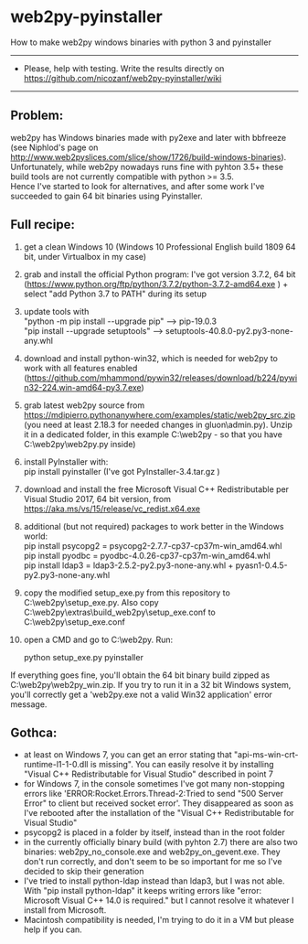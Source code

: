 # web2py-pyinstaller 
How to make web2py windows binaries with python 3 and pyinstaller 

*****************************************************************************************************************  
* Please, help with testing. Write the results directly on https://github.com/nicozanf/web2py-pyinstaller/wiki   
*****************************************************************************************************************  
  
## Problem: 
web2py has Windows binaries made with py2exe and later with bbfreeze (see Niphlod's page on http://www.web2pyslices.com/slice/show/1726/build-windows-binaries). Unfortunately, while web2py nowadays runs fine with pyhton 3.5+ these build tools are not currently compatible with python >= 3.5.  
Hence I've started to look for alternatives, and after some work I've succeeded to gain 64 bit binaries using Pyinstaller.



## Full recipe:
1. get a clean Windows 10 (Windows 10 Professional English build 1809 64 bit, under Virtualbox in my case)
2. grab and install the official Python program: I've got version 3.7.2, 64 bit  (https://www.python.org/ftp/python/3.7.2/python-3.7.2-amd64.exe ) + select  "add Python 3.7 to PATH" during its setup
3. update tools with  
"python -m pip install --upgrade pip"  --> pip-19.0.3  
"pip install --upgrade setuptools" --> setuptools-40.8.0-py2.py3-none-any.whl
4. download and install python-win32, which is needed for web2py to work with all features enabled (https://github.com/mhammond/pywin32/releases/download/b224/pywin32-224.win-amd64-py3.7.exe)
5. grab latest web2py source from https://mdipierro.pythonanywhere.com/examples/static/web2py_src.zip (you need at least 2.18.3 for needed changes in gluon\admin.py). Unzip it in a dedicated folder, in this example C:\web2py - so that you have C:\web2py\web2py.py inside)
6. install PyInstaller with:  
        pip install pyinstaller  (I've got PyInstaller-3.4.tar.gz )  
7. download and install the free Microsoft Visual C++ Redistributable per Visual Studio 2017, 64 bit version, from https://aka.ms/vs/15/release/vc_redist.x64.exe  
8. additional (but not required) packages to work better in the Windows world:  
pip install psycopg2 = psycopg2-2.7.7-cp37-cp37m-win_amd64.whl  
pip install pyodbc = pyodbc-4.0.26-cp37-cp37m-win_amd64.whl  
pip install ldap3 = ldap3-2.5.2-py2.py3-none-any.whl + pyasn1-0.4.5-py2.py3-none-any.whl  

9. copy the modified setup_exe.py from this repository to C:\web2py\setup_exe.py. Also copy C:\web2py\extras\build_web2py\setup_exe.conf to C:\web2py\setup_exe.conf
10. open a CMD and go to C:\web2py. Run:

    python setup_exe.py pyinstaller

If everything goes fine, you'll obtain the 64 bit binary build zipped as C:\web2py\web2py_win.zip.
If you try to run it in a 32 bit Windows system, you'll correctly get a 'web2py.exe not a valid Win32 application' error message.

## Gothca:
- at least on Windows 7, you can get an error stating that "api-ms-win-crt-runtime-l1-1-0.dll is missing". You can easily resolve it by installing "Visual C++ Redistributable for Visual Studio" described in point 7
- for Windows 7, in the console sometimes I've got many non-stopping errors like 'ERROR:Rocket.Errors.Thread-2:Tried to send "500 Server Error" to client but received socket error'. They disappeared as soon as I've rebooted after the installation of the "Visual C++ Redistributable for Visual Studio"
- psycopg2 is placed in a folder by itself, instead than in the root folder
- in the currently officially binary build (with pyhton 2.7) there are also two binaries: web2py_no_console.exe and web2py_on_gevent.exe. They don't run correctly, and don't seem to be so important for me so I've decided to skip their generation
- I've tried to install python-ldap instead than ldap3, but I was not able. With "pip install python-ldap" it keeps writing  errors like "error: Microsoft Visual C++ 14.0 is required." but I cannot resolve it whatever I install from Microsoft.
- Macintosh compatibility is needed, I'm trying to do it in a VM but please help if you can.

